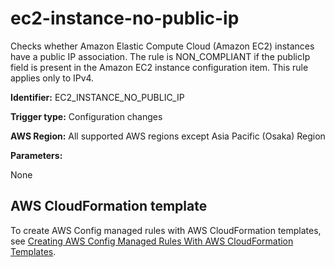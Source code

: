 # ec2\-instance\-no\-public\-ip<a name="ec2-instance-no-public-ip"></a>

Checks whether Amazon Elastic Compute Cloud \(Amazon EC2\) instances have a public IP association\. The rule is NON\_COMPLIANT if the publicIp field is present in the Amazon EC2 instance configuration item\. This rule applies only to IPv4\. 

**Identifier:** EC2\_INSTANCE\_NO\_PUBLIC\_IP

**Trigger type:** Configuration changes

**AWS Region:** All supported AWS regions except Asia Pacific \(Osaka\) Region

**Parameters:**

None  

## AWS CloudFormation template<a name="w29aac11c33c17b7d127c15"></a>

To create AWS Config managed rules with AWS CloudFormation templates, see [Creating AWS Config Managed Rules With AWS CloudFormation Templates](aws-config-managed-rules-cloudformation-templates.md)\.